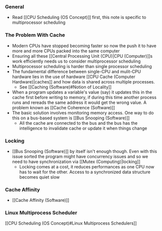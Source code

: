 ### General
- Read [[CPU Scheduling (OS Concept)]] first, this note is specific to multiprocessor scheduling


### The Problem With Cache
- Modern CPUs have stopped becoming faster so now the push it to have more and more CPUs packed into the same computer
- Ensuring all these [[Central Processing Unit (CPU)|CPU (Computer)]]s work efficiently needs us to consider multiprocessor scheduling
- Multiprocessor scheduling is harder than single processor scheduling
- The fundamental difference between single-CPU and mulit-CPU hardware lies in the use of hardware [[CPU Cache (Computer Hardware)|caches]] and how data is shared across multiple processes.
	- See [[Caching (Software)#Notion of Locality]]
- When a program updates a variable's value (say) it updates this in the cache first before writing to memory, if during this time another process runs and rereads the same address it would get the wrong value. A problem known as [[Cache Coherence (Software)]]
- The basic solution involves monitoring memory access. One way to do this on a bus-based system is [[Bus Snooping (Software)]]
	- All the cache are connected to the bus and the bus has the intelligence to invalidate cache or update it when things change

### Locking
- [[Bus Snooping (Software)]] by itself isn't enough though. Even with this issue sorted the program might have concurrency issues and so we need to have synchronization via [[Mutex (Computing)|locking]]
	- Locking comes at a cost, it reduces performances as one CPU now has to wait for the other. Access to a synchronized data structure becomes quiet slow


### Cache Affinity
- [[Cache Affinity (Software)]] 

### Linux Multiprocess Scheduler
[[CPU Scheduling (OS Concept)#Linux Multiprocess Schedulers]]